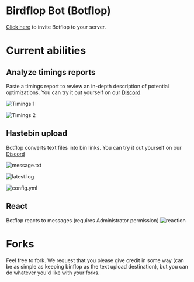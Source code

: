 # Birdflop Bot (Botflop)
[Click here](https://discord.com/api/oauth2/authorize?client_id=787929894616825867&permissions=0&scope=bot) to invite Botflop to your server.

# Current abilities
## Analyze timings reports
Paste a timings report to review an in-depth description of potential optimizations. You can try it out yourself on our [Discord](https://discord.gg/zsz3PzT)

![Timings 1](https://user-images.githubusercontent.com/43528123/118413487-33af2300-b665-11eb-8f11-eaa4ec5a2730.png)

![Timings 2](https://user-images.githubusercontent.com/43528123/118413524-66f1b200-b665-11eb-9dbe-9b6fcfc9fccf.png)

## Hastebin upload
Botflop converts text files into bin links. You can try it out yourself on our [Discord](https://discord.gg/zsz3PzT)

![message.txt](https://i.imgur.com/Q6WIAxp.png)

![latest.log](https://i.imgur.com/Iqao6Yp.png)

![config.yml](https://i.imgur.com/bl9YqK9.png)

## React
Botflop reacts to messages (requires Administrator permission)
![reaction](https://i.imgur.com/o1swgZw.png)

# Forks
Feel free to fork. We request that you please give credit in some way (can be as simple as keeping binflop as the text upload destination), but you can do whatever you'd like with your forks.
